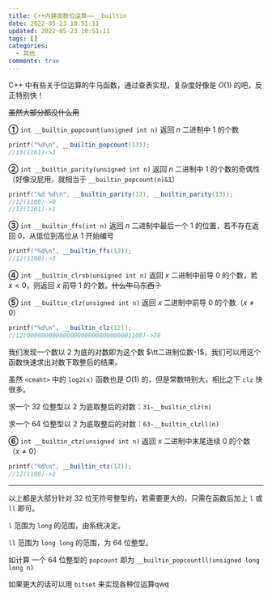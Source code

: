 ```yaml
---
title: C++内建函数位运算——__builtin
date: 2022-05-23 10:51:11
updated: 2022-05-23 10:51:11
tags: []
categories:
  - 其他
comments: true
---
```

C++ 中有些关于位运算的牛马函数，通过查表实现，复杂度好像是 $O(1)$ 的吧，反正特别快！

~~虽然大部分都没什么用~~

**①** `int __builtin_popcount(unsigned int n)` 返回 $n$ 二进制中 $1$ 的个数

```cpp
printf("%d\n", __builtin_popcount(13));
//13(1101)->3
```

**②** `int __builtin_parity(unsigned int n)`  返回 $n$ 二进制中 $1$ 的个数的奇偶性（好像没屁用，就相当于 `__builtin_popcount(n)&1`）

```cpp
printf("%d %d\n", __builtin_parity(12), __builtin_parity(13));
//12(1100)->0
//13(1101)->1
```

**③** `int __builtin_ffs(int n)`  返回 $n$ 二进制中最后一个 $1$ 的位置，若不存在返回 $0$，从低位到高位从 $1$ 开始编号

```cpp
printf("%d\n", __builtin_ffs(12));
//12(1100)->3
```

**④** `int __builtin_clrsb(unsigned int n)` 返回 $x$ 二进制中前导 $0$ 的个数，若 $x<0$，则返回 $x$ 前导 $1$ 的个数。~~什么牛马东西？~~

**⑤** `int __builtin_clz(unsigned int n)` 返回 $x$ 二进制中前导 $0$ 的个数（$x\ne 0$）

```cpp
printf("%d\n", __builtin_clz(12));
//12(00000000000000000000000000001100)->28
```

我们发现一个数以 $2$ 为底的对数即为这个数 $\tt二进制位数-1$，我们可以用这个函数快速求出对数下取整后的结果。

虽然 `<cmaht>` 中的 `log2(x)` 函数也是 $O(1)$ 的，但是常数特别大，相比之下 `clz` 快很多。

求一个 $32$ 位整型以 $2$ 为底取整后的对数：`31-__builtin_clz(n)`

求一个 $64$ 位整型以 $2$ 为底取整后的对数：`63-__builtin_clzll(n)`

**⑥** `int __builtin_ctz(unsigned int n)` 返回 $x$ 二进制中末尾连续 $0$ 的个数（$x\ne 0$）

```cpp
printf("%d\n", __builtin_ctz(12));
//12(1100)->2
```

---

以上都是大部分针对 $32$ 位无符号整型的，若需要更大的，只需在函数后加上 `l` 或 `ll` 即可。

`l` 范围为 `long` 的范围，由系统决定。

`ll` 范围为 `long long` 的范围，为 $64$ 位整型。

如计算 一个 $64$ 位整型的 `popcount` 即为 `__builtin_popcountll(unsigned long long n)`

如果更大的话可以用 `bitset` 来实现各种位运算qwq